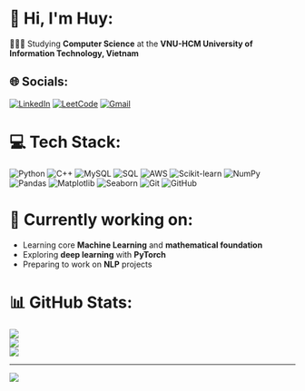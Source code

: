 # 💫 Hi, I'm Huy:
👨🏻‍🎓 Studying **Computer Science** at the **VNU-HCM University of Information Technology, Vietnam**<br>
<!-- 📄 My curriculum vitae: [Click here](youtube.com) -->

## 🌐 Socials:
[![LinkedIn](https://img.shields.io/badge/LinkedIn-%230077B5.svg?logo=linkedin&logoColor=white)](https://linkedin.com/in/huyngo06)
[![LeetCode](https://img.shields.io/badge/LeetCode-%23FFA116.svg?logo=leetcode&logoColor=white)](https://leetcode.com/gitHuyNgo)
[![Gmail](https://img.shields.io/badge/Gmail-D14836?logo=gmail&logoColor=white)](mailto:huy.ngo.tech@gmail.com)


# 💻 Tech Stack:
![Python](https://img.shields.io/badge/python-3670A0?style=for-the-badge&logo=python&logoColor=ffdd54) 
![C++](https://img.shields.io/badge/c++-%2300599C.svg?style=for-the-badge&logo=c%2B%2B&logoColor=white) 
![MySQL](https://img.shields.io/badge/mysql-%2300f.svg?style=for-the-badge&logo=mysql&logoColor=white)
![SQL](https://img.shields.io/badge/sql-%2300B8D9.svg?style=for-the-badge&logo=mysql&logoColor=white)
![AWS](https://img.shields.io/badge/AWS-%23FF9900.svg?style=for-the-badge&logo=amazon-aws&logoColor=white) 
![Scikit-learn](https://img.shields.io/badge/scikit--learn-F7931E.svg?style=for-the-badge&logo=scikit-learn&logoColor=white)
![NumPy](https://img.shields.io/badge/numpy-%23013243.svg?style=for-the-badge&logo=numpy&logoColor=white) 
![Pandas](https://img.shields.io/badge/pandas-%23150458.svg?style=for-the-badge&logo=pandas&logoColor=white) 
![Matplotlib](https://img.shields.io/badge/matplotlib-%23ffffff.svg?style=for-the-badge&logo=matplotlib&logoColor=black)
![Seaborn](https://img.shields.io/badge/seaborn-%2300CED1.svg?style=for-the-badge&logo=seaborn&logoColor=white)
![Git](https://img.shields.io/badge/git-%23F05033.svg?style=for-the-badge&logo=git&logoColor=white) 
![GitHub](https://img.shields.io/badge/github-%23121011.svg?style=for-the-badge&logo=github&logoColor=white)

# 🎯 Currently working on:
- Learning core **Machine Learning** and **mathematical foundation**
- Exploring **deep learning** with **PyTorch**
- Preparing to work on **NLP** projects 

# 📊 GitHub Stats:
![](https://github-readme-stats.vercel.app/api?username=gitHuyNgo&theme=radical&hide_border=false&include_all_commits=true&count_private=true)<br/>
![](https://github-readme-streak-stats.herokuapp.com/?user=gitHuyNgo&theme=radical&hide_border=false)<br/>
![](https://github-readme-stats.vercel.app/api/top-langs/?username=gitHuyNgo&theme=radical&hide_border=false&include_all_commits=true&count_private=true&layout=compact)

---
[![](https://visitcount.itsvg.in/api?id=gitHuyNgo&icon=0&color=0)](https://visitcount.itsvg.in)
<!-- ## 🏆 GitHub Trophies
![](https://github-profile-trophy.vercel.app/?username=gitHuyNgo&theme=radical&no-frame=false&no-bg=true&margin-w=4)

---
[![](https://visitcount.itsvg.in/api?id=gitHuyNgo&icon=0&color=0)](https://visitcount.itsvg.in) -->

<!-- Proudly created with GPRM ( https://gprm.itsvg.in ) --
